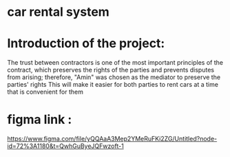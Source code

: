 # car rental system

# Introduction of the project:
The trust between contractors is one of the most important principles of the contract, which preserves the rights of the parties and prevents disputes from arising; therefore, "Amin" was chosen as the mediator to preserve the parties' rights
This will make it easier for both parties to rent cars at a time that is convenient for them

# figma link :
https://www.figma.com/file/yQQAaA3Mep2YMeRuFKi2ZG/Untitled?node-id=72%3A1180&t=QwhGuByeJQFwzoft-1





